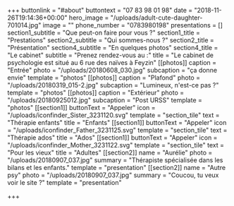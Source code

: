 +++
buttonlink = "#about"
buttontext = "07 83 98 01 98"
date = "2018-11-26T19:14:36+00:00"
hero_image = "/uploads/adult-cute-daughter-701014.jpg"
image = ""
phone_number = "0783980198"
presentations = []
section1_subtitle = "Que peut-on faire pour vous ?"
section1_title = "Prestations"
section2_subtitle = "Qui sommes-nous ?"
section2_title = "Présentation"
section4_subtitle = "En quelques photos"
section4_title = "Le cabinet"
subtitle = "Prenez rendez-vous au :"
title = "Le cabinet de psychologie est situé au 6 rue des naïves à Feyzin"
[[photos]]
caption = "Entrée"
photo = "/uploads/20180608_030.jpg"
subcaption = "ça donne envie"
template = "photos"
[[photos]]
caption = "Plafond"
photo = "/uploads/20180319_015-2.jpg"
subcaption = "Lumineux, n'est-ce pas ?"
template = "photos"
[[photos]]
caption = "Extérieur"
photo = "/uploads/20180925012.jpg"
subcaption = "Post URSS"
template = "photos"
[[section1]]
buttonText = "Appeler"
icon = "/uploads/iconfinder_Sister_3231120.svg"
template = "section_tile"
text = "Thérapie enfants"
title = "Enfants"
[[section1]]
buttonText = "Appeler"
icon = "/uploads/iconfinder_Father_3231125.svg"
template = "section_tile"
text = "Thérapie ados"
title = "Ados"
[[section1]]
buttonText = "Appeler"
icon = "/uploads/iconfinder_Mother_3231122.svg"
template = "section_tile"
text = "Pour les vieux"
title = "Adultes"
[[section2]]
name = "Aurélie"
photo = "/uploads/20180907_037.jpg"
summary = "Thérapiste spécialisée dans les bilans et les enfants."
template = "presentation"
[[section2]]
name = "Autre psy"
photo = "/uploads/20180907_037.jpg"
summary = "Coucou, tu veux voir le site ?"
template = "presentation"

+++
